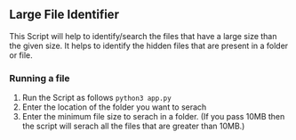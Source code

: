 ## Large File Identifier

This Script will help to identify/search the files that have a large size than the given size. It helps to identify the hidden files that are present in a folder or file.

### Running a file
1. Run the Script as follows `python3 app.py`
2. Enter the location of the folder you want to serach
3. Enter the minimum file size to serach in a folder. (If you pass 10MB then the script will serach all the files that are greater than 10MB.)